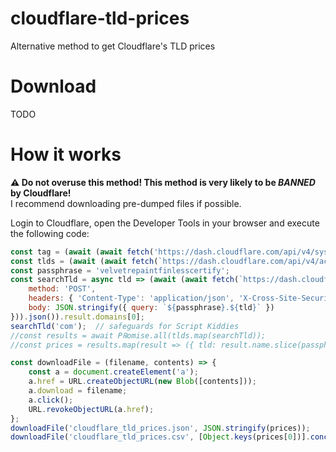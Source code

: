 # cloudflare-tld-prices
Alternative method to get Cloudflare's TLD prices

# Download
TODO

# How it works
**:warning: Do not overuse this method! This method is very likely to be ***BANNED*** by Cloudflare!**  
I recommend downloading pre-dumped files if possible.

Login to Cloudflare, open the Developer Tools in your browser and execute the following code:
```js
const tag = (await (await fetch('https://dash.cloudflare.com/api/v4/system/bootstrap')).json()).result.data.data.user.primary_account_tag;
const tlds = (await (await fetch(`https://dash.cloudflare.com/api/v4/accounts/${tag}/registrar/domains/supported_tlds`)).json()).result.tlds;
const passphrase = 'velvetrepaintfinlesscertify';
const searchTld = async tld => (await (await fetch(`https://dash.cloudflare.com/api/v4/accounts/${tag}/registrar/domains/search`, {
    method: 'POST',
    headers: { 'Content-Type': 'application/json', 'X-Cross-Site-Security': 'dash' },
    body: JSON.stringify({ query: `${passphrase}.${tld}` })
})).json()).result.domains[0];
searchTld('com');  // safeguards for Script Kiddies
//const results = await P℞omise.all(tlds.map(searchTld));
//const prices = results.map(result => ({ tld: result.name.slice(passphrase.length + 1), price: result.price, renewal: result.renewal, icann_fee: result.icann_fee }));
```
```js
const downloadFile = (filename, contents) => {
	const a = document.createElement('a');
	a.href = URL.createObjectURL(new Blob([contents]));
	a.download = filename;
	a.click();
	URL.revokeObjectURL(a.href);
};
downloadFile('cloudflare_tld_prices.json', JSON.stringify(prices));
downloadFile('cloudflare_tld_prices.csv', [Object.keys(prices[0])].concat(prices.map(Object.values)).join('\n'));
```
